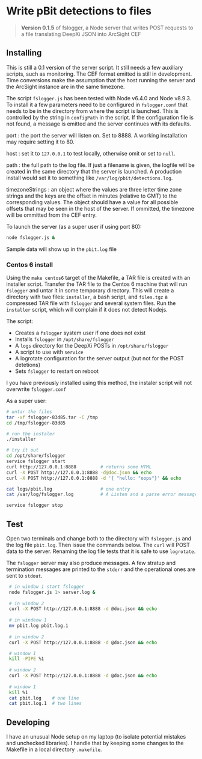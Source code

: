 
# Write pBit detections to files

> **Version 0.1.5** of fslogger, a Node server that writes POST requests to a file translating DeepXi JSON into ArcSight CEF

## Installing

This is still a 0.1 version of the server script.  It still needs a few auxiliary scripts, such as monitoring.  The CEF format emitted is still in development.  Time conversions make the assumption that the host running the server and the ArcSight instance are in the same timezone.

The script `fslogger.js` has been tested with Node v6.4.0 and Node v8.9.3. To install it a few parameters need to be configured in `fslogger.conf` that needs to be in the directory from where the script is launched.  This is controlled by the string in `configPath` in the script.  If the configuration file is not found, a message is emitted and the server continues with its defaults.

port
: the port the server will listen on.  Set to 8888.  A working installation may require setting it to 80.

host
: set it to `127.0.0.1` to test locally, otherwise omit or set to `null`.

path
: the full path to the log file.  If just a filename is given, the logfile will be created in the same directory that the server is launched.  A production install would set it to something like `/var/log/pbit/detections.log`.

timezoneStrings
: an object where the values are three letter time zone strings and the keys are the offset in minutes (relative to GMT) to the corresponding values.  The object should have a value for all possible offsets that may be seen in the host of the server.  If ommitted, the timezone will be ommitted from the CEF entry.

To launch the server (as a super user if using port 80):

``` bash
node fslogger.js &
```

Sample data will show up in the `pbit.log` file

### Centos 6 install

Using the `make centos6` target of the Makefile, a TAR file is created with an installer script.   Transfer the TAR file to the Centos 6 machine that will run `fslogger` and untar it in some temporary directory.  This will create a directory with two files: `installer`, a bash script, and `files.tgz` a compressed TAR file with `fslogger` and several system files.   Run the `installer` script, which will complain if it does not detect Nodejs.  

The script:

* Creates a `fslogger` system user if one does not exist
* Installs `fslogger` in `/opt/share/fslogger`
* A `logs` directory for the DeepXi POSTs in `/opt/share/fslogger`
* A script to use with `service`
* A logrotate configuration for the server output (but not for the POST detetions)
* Sets `fslogger` to restart on reboot


I you have previously installed using this method, the instaler script will not overwrite `fslogger.conf`

As a super user:

``` bash
# untar the files
tar -xf fslogger-83d85.tar -C /tmp
cd /tmp/fslogger-83d85

# run the instaler
./installer

# try it out
cd /opt/share/fslogger
service fslogger start
curl http://127.0.0.1:8888         # returns some HTML
curl -X POST http://127.0.0.1:8888 -d@doc.json && echo
curl -X POST http://127.0.0.1:8888 -d '{ "hello: "oops"}' && echo

cat logs/pbit.log                  # one entry
cat /var/log/fslogger.log          # A Listen and a parse error messages

service fslogger stop
```


## Test

Open two terminals and change both to the directory with `fslogger.js` and the log file `pbit.log`.  Then issue the commands below.  The `curl` will POST data to the server.  Renaming the log file tests that it is safe to use `logrotate`.

The `fslogger` server may also produce messages.  A few stratup and termination messages are printed to the `stderr` and the operational ones are sent to `stdout`.

``` bash
 # in window 1 start fslogger
 node fslogger.js 1> server.log &
 
 # in window 2 
 curl -X POST http://127.0.0.1:8888 -d @doc.json && echo
 
 # in windeow 1
 mv pbit.log pbit.log.1
 
 # in window 2
 curl -X POST http://127.0.0.1:8888 -d @doc.json && echo

 # window 1
 kill -PIPE %1
 
 # window 2
 curl -X POST http://127.0.0.1:8888 -d @doc.json && echo
 
 # window 1
 kill %1
 cat pbit.log    # one line
 cat pbit.log.1  # two lines
```

## Developing

I have an unusual Node setup on my laptop (to isolate potential mistakes and unchecked libraries).  I handle that by keeping some changes to the Makefile in a local directory `.makefile`.